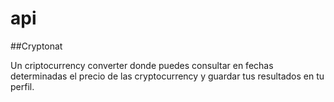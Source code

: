 # api
##Cryptonat

Un criptocurrency converter donde puedes consultar en fechas determinadas el precio de las cryptocurrency y guardar tus resultados en tu perfil. 
